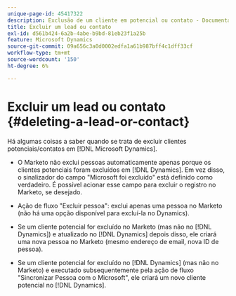 ```yaml
---
unique-page-id: 45417322
description: Exclusão de um cliente em potencial ou contato - Documentação do Marketo - Documentação do produto
title: Excluir um lead ou contato
exl-id: d561b424-6a2b-4abe-b9bd-81eb23f1a25b
feature: Microsoft Dynamics
source-git-commit: 09a656c3a0d0002edfa1a61b987bff4c1dff33cf
workflow-type: tm+mt
source-wordcount: '150'
ht-degree: 6%

---
```


# Excluir um lead ou contato {#deleting-a-lead-or-contact}

Há algumas coisas a saber quando se trata de excluir clientes potenciais/contatos em [!DNL Microsoft Dynamics].

* O Marketo não exclui pessoas automaticamente apenas porque os clientes potenciais foram excluídos em [!DNL Dynamics]. Em vez disso, o sinalizador do campo &quot;Microsoft foi excluído&quot; está definido como verdadeiro. É possível acionar esse campo para excluir o registro no Marketo, se desejado.

* Ação de fluxo &quot;Excluir pessoa&quot;: exclui apenas uma pessoa no Marketo (não há uma opção disponível para excluí-la no Dynamics).

* Se um cliente potencial for excluído no Marketo (mas não no [!DNL Dynamics]) e atualizado no [!DNL Dynamics] depois disso, ele criará uma nova pessoa no Marketo (mesmo endereço de email, nova ID de pessoa).

* Se um cliente potencial for excluído no [!DNL Dynamics] (mas não no Marketo) e executado subsequentemente pela ação de fluxo &quot;Sincronizar Pessoa com o Microsoft&quot;, ele criará um novo cliente potencial no [!DNL Dynamics].
